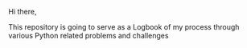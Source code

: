 
Hi there,

This repository is going to serve as a Logbook of my process through various Python related problems and challenges
